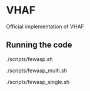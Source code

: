 # VHAF
Official implementation of VHAF

## Running the code

./scripts/fewasp.sh

./scripts/fewasp_multi.sh

./scripts/fewasp_single.sh
